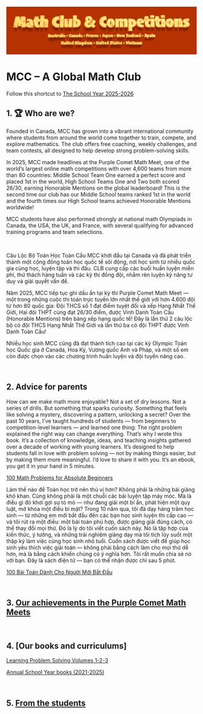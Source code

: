 ![Math Club & Competitions (MCC)](./img/MCC-2024-Logo-Large.png)

# MCC – A Global Math Club

Follow this shortcut to [The School Year 2025-2026](./25-26.md)

## 1. 🏆 Who are we?

Founded in Canada, MCC has grown into a vibrant international community where students from around the world come together to train, compete, and explore mathematics. The club offers free coaching, weekly challenges, and team contests, all designed to help develop strong problem-solving skills.

In 2025, MCC made headlines at the Purple Comet Math Meet, one of the world’s largest online math competitions with over 4,600 teams from more than 80 countries: Middle School Team One earned a perfect score and placed 1st in the world, High School Teams One and Two both scored 26/30, earning Honorable Mentions on the global leaderboard! This is the second time our club has our Middle School teams ranked 1st in the world and the fourth times our High School teams achieved Honorable Mentions worldwide!

MCC students have also performed strongly at national math Olympiads in Canada, the USA, the UK, and France, with several qualifying for advanced training programs and team selections.

&nbsp;

Câu Lộc Bộ Toán Học Toàn Cầu MCC khởi đầu tại Canada và đã phát triển thành một cộng đồng toán học quốc tế sôi động, nơi học sinh từ nhiều quốc gia cùng học, luyện tập và thi đấu. CLB cung cấp các buổi huấn luyện miễn phí, thử thách hàng tuần và các kỳ thi đồng đội, nhằm rèn luyện kỹ năng tư duy và giải quyết vấn đề.

Năm 2025, MCC tiếp tục ghi dấu ấn tại kỳ thi Purple Comet Math Meet — một trong những cuộc thi toán trực tuyến lớn nhất thế giới với hơn 4.600 đội từ hơn 80 quốc gia: Đội THCS số 1 đạt điểm tuyệt đối và xếp Hạng Nhất Thế Giới, Hai đội THPT cùng đạt 26/30 điểm, được Vinh Danh Toàn Cầu (Honorable Mentions) trên bảng xếp hạng quốc tế! Đây là lần thứ 2 câu lộc bộ có đội THCS Hạng Nhất Thế Giới và lần thứ ba có đội THPT được Vinh Danh Toàn Cầu! 

Nhiều học sinh MCC cũng đã đạt thành tích cao tại các kỳ Olympic Toán học Quốc gia ở Canada, Hoa Kỳ, Vương quốc Anh và Pháp, và một số em còn được chọn vào các chương trình huấn luyện và đội tuyển nâng cao.

&nbsp;

## 2. Advice for parents

How can we make math more enjoyable? Not a set of dry lessons. Not a series of drills. But something that sparks curiosity. Something that feels like solving a mystery, discovering a pattern, unlocking a secret? Over the past 10 years, I’ve taught hundreds of students — from beginners to competition-level learners — and learned one thing: The right problem explained the right way can change everything. That’s why I wrote this book. It’s a collection of knowledge, ideas, and teaching insights gathered over a decade of working with young learners. 
It’s designed to help students fall in love with problem solving — not by making things easier, but by making them more meaningful. I’d love to share it with you. It’s an ebook, you get it in your hand in 5 minutes.

[100 Math Problems for Absolute Beginners](https://www.lulu.com/shop/nghia-doan/100-math-problems-for-absolute-beginners/ebook/product-p69y785.html?page=1&pageSize=4)

Làm thế nào để Toán học trở nên thú vị hơn? Không phải là những bài giảng khô khan. Cũng không phải là một chuỗi các bài luyện tập máy móc. Mà là điều gì đó khơi gợi sự tò mò — như đang giải một bí ẩn, phát hiện một quy luật, mở khóa một điều bí mật? Trong 10 năm qua, tôi đã dạy hàng trăm học sinh — từ những em mới bắt đầu đến các bạn học sinh luyện thi cấp cao — và tôi rút ra một điều: một bài toán phù hợp, được giảng giải đúng cách, có thể thay đổi mọi thứ. Đó là lý do tôi viết cuốn sách này. Nó là tập hợp của kiến thức, ý tưởng, và những trải nghiệm giảng dạy mà tôi tích lũy suốt một thập kỷ làm việc cùng học sinh nhỏ tuổi. Cuốn sách được viết để giúp học sinh yêu thích việc giải toán — không phải bằng cách làm cho mọi thứ dễ hơn, mà là bằng cách khiến chúng có ý nghĩa hơn. Tôi rất muốn chia sẻ nó với bạn. Đây là sách điện tử — bạn có thể nhận được chỉ sau 5 phút.

[100 Bài Toán Dành Cho Người Mới Bắt Đầu](https://www.lulu.com/shop/nghia-doan/100-bài-toán-dành-cho-người-mới-bắt-đầu/ebook/product-rm68v54.html?page=1&pageSize=4)

&nbsp;

## 3. [Our achievements in the Purple Comet Math Meets](./purple-comet.md)

&nbsp;


## 4. [Our books and curriculums] 

[Learning Problem Solving Volumes 1-2-3](./lps-volumes.md)

[Annual School Year books (2021-2025)](./annual-books.md)

&nbsp;

## 5. [From the students](./from-students.md)